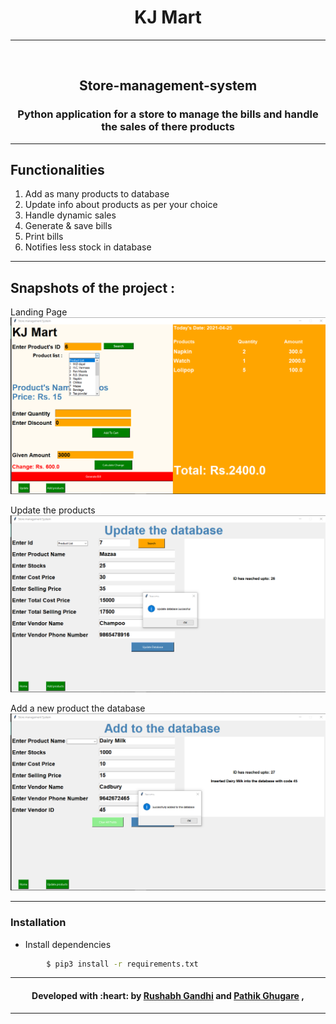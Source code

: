 
<h1 align="center">KJ Mart</h1>

---
<div align="center">
  <br>
  <h2>Store-management-system</h2>
  <h3>Python application for a store to manage the bills and handle the sales of there products</h3>
</div>

---

## Functionalities
1. Add as many products to database
2. Update info about products as per your choice 
3. Handle dynamic sales
4. Generate & save bills
5. Print bills
6. Notifies less stock in database 
---

## Snapshots of the project :

Landing Page
![img](Screenshots/Picture1.png)

Update the products
![img](Screenshots/Picture2.png) 

Add a new product the database
![img](Screenshots/Picture3.png)  

---
### Installation

- Install dependencies

```sh
        $ pip3 install -r requirements.txt
```
---
<h4 align="center"><b>Developed with :heart: by 
<a href="https://github.com/rushabhgandhi13">Rushabh Gandhi</a> and <a href="https://github.com/Patrickbro13">Pathik Ghugare</a></b> , 
</h4>

---
